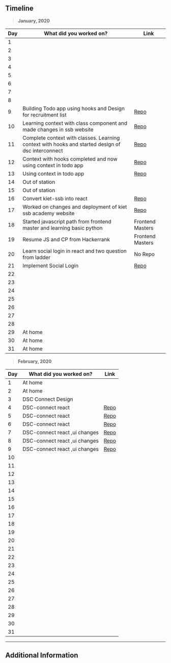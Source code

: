 ## Timeline

> **January, 2020**

| Day | What did you worked on?                                                                           | Link                                                     |
| --- | ------------------------------------------------------------------------------------------------- | -------------------------------------------------------- |
| 1   |                                                                                                   |                                                          |
| 2   |                                                                                                   |                                                          |
| 3   |                                                                                                   |                                                          |
| 4   |                                                                                                   |                                                          |
| 5   |                                                                                                   |                                                          |
| 6   |                                                                                                   |                                                          |
| 7   |                                                                                                   |                                                          |
| 8   |                                                                                                   |                                                          |
| 9   | Building Todo app using hooks and Design for recruitment list                                     | [Repo](https://github.com/mayanksh99/react-hooks)        |
| 10  | Learning context with class component and made changes in ssb website                             | [Repo](https://github.com/dsckiet/kiet-ssb-academy)      |
| 11  | Complete context with classes. Learning context with hooks and started design of dsc interconnect | [Repo](https://github.com/mayanksh99/react-context)      |
| 12  | Context with hooks completed and now using context in todo app                                    | [Repo](https://github.com/mayanksh99/react-context)      |
| 13  | Using context in todo app                                                                         | [Repo](https://github.com/mayanksh99/react-hooks)        |
| 14  | Out of station                                                                                    |                                                          |
| 15  | Out of station                                                                                    |                                                          |
| 16  | Convert kiet-ssb into react                                                                       | [Repo](https://github.com/dsckiet/kiet-ssb-academy)      |
| 17  | Worked on changes and deployment of kiet ssb academy website                                      | [Repo](https://github.com/dsckiet/kiet-ssb-react)        |
| 18  | Started javascript path from frontend master and learning basic python                            | Frontend Masters                                         |
| 19  | Resume JS and CP from Hackerrank                                                                  | Frontend Masters                                         |
| 20  | Learn social login in react and two question from ladder                                          | No Repo                                                  |
| 21  | Implement Social Login                                                                            | [Repo](https://github.com/mayanksh99/react-social-login) |
| 22  |                                                                                                   |                                                          |
| 23  |                                                                                                   |                                                          |
| 24  |                                                                                                   |                                                          |
| 25  |                                                                                                   |                                                          |
| 26  |                                                                                                   |                                                          |
| 27  |                                                                                                   |                                                          |
| 28  |                                                                                                   |                                                          |
| 29  | At home                                                                                           |                                                          |
| 30  | At home                                                                                           |                                                          |
| 31  | At home                                                                                           |                                                          |

> **February, 2020**

| Day | What did you worked on?       | Link                                                  |
| --- | ----------------------------- | ----------------------------------------------------- |
| 1   | At home                       |                                                       |
| 2   | At home                       |                                                       |
| 3   | DSC Connect Design            |                                                       |
| 4   | DSC-connect react             | [Repo](https://github.com/dsckiet/dsc-connect-client) |
| 5   | DSC-connect react             | [Repo](https://github.com/dsckiet/dsc-connect-client) |
| 6   | DSC-connect react             | [Repo](https://github.com/dsckiet/dsc-connect-client) |
| 7   | DSC-connect react ,ui changes | [Repo](https://github.com/dsckiet/dsc-connect-client) |
| 8   | DSC-connect react ,ui changes | [Repo](https://github.com/dsckiet/dsc-connect-client) |
| 9   | DSC-connect react ,ui changes | [Repo](https://github.com/dsckiet/dsc-connect-client) |
| 10  |                               |                                                       |
| 11  |                               |                                                       |
| 12  |                               |                                                       |
| 13  |                               |                                                       |
| 14  |                               |                                                       |
| 15  |                               |                                                       |
| 16  |                               |                                                       |
| 17  |                               |                                                       |
| 18  |                               |                                                       |
| 19  |                               |                                                       |
| 20  |                               |                                                       |
| 21  |                               |                                                       |
| 22  |                               |                                                       |
| 23  |                               |                                                       |
| 24  |                               |                                                       |
| 25  |                               |                                                       |
| 26  |                               |                                                       |
| 27  |                               |                                                       |
| 28  |                               |                                                       |
| 29  |                               |                                                       |
| 30  |                               |                                                       |
| 31  |                               |                                                       |

---

## Additional Information

